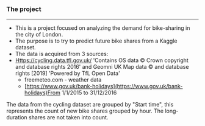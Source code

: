 ### The project

---

- This is a project focused on analyzing the demand for bike-sharing in the city of London.
- The purpose is to try to predict future bike shares from a Kaggle dataset.
- The data is acquired from 3 sources:
- [Https://cycling.data.tfl.gov.uk/](https://cycling.data.tfl.gov.uk/) 'Contains OS data © Crown copyright and database rights 2016' and Geomni UK Map data © and database rights [2019] 'Powered by TfL Open Data'
    - freemeteo.com - weather data
    - [https://www.gov.uk/bank-holidays](https://www.gov.uk/bank-holidays)From 1/1/2015 to 31/12/2016

The data from the cycling dataset are grouped by "Start time", this represents the count of new bike shares grouped by hour. The long-duration shares are not taken into count.


